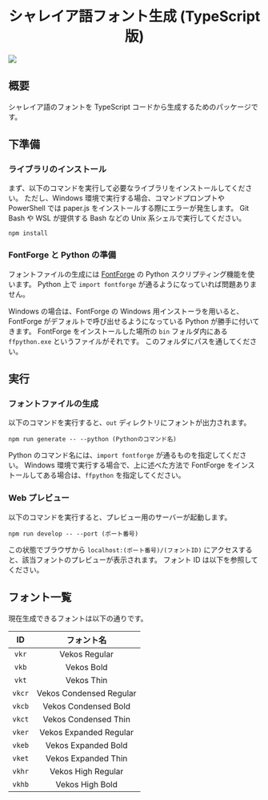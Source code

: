 <div align="center">
<h1>シャレイア語フォント生成 (TypeScript 版)</h1>
</div>

![](https://img.shields.io/github/commit-activity/y/Ziphil/TypescriptFontGenerator?label=commits)


## 概要
シャレイア語のフォントを TypeScript コードから生成するためのパッケージです。

## 下準備
### ライブラリのインストール
まず、以下のコマンドを実行して必要なライブラリをインストールしてください。
ただし、Windows 環境で実行する場合、コマンドプロンプトや PowerShell では paper.js をインストールする際にエラーが発生します。
Git Bash や WSL が提供する Bash などの Unix 系シェルで実行してください。
```
npm install
```

### FontForge と Python の準備
フォントファイルの生成には [FontForge](https://fontforge.github.io/) の Python スクリプティング機能を使います。
Python 上で `import fontforge` が通るようになっていれば問題ありません。

Windows の場合は、FontForge の Windows 用インストーラを用いると、FontForge がデフォルトで呼び出せるようになっている Python が勝手に付いてきます。
FontForge をインストールした場所の `bin` フォルダ内にある `ffpython.exe` というファイルがそれです。
このフォルダにパスを通してください。

## 実行
### フォントファイルの生成
以下のコマンドを実行すると、`out` ディレクトリにフォントが出力されます。
```
npm run generate -- --python (Pythonのコマンド名)
```
Python のコマンド名には、`import fontforge` が通るものを指定してください。
Windows 環境で実行する場合で、上に述べた方法で FontForge をインストールしてある場合は、`ffpython` を指定してください。

### Web プレビュー
以下のコマンドを実行すると、プレビュー用のサーバーが起動します。
```
npm run develop -- --port (ポート番号)
```
この状態でブラウザから `localhost:(ポート番号)/(フォントID)` にアクセスすると、該当フォントのプレビューが表示されます。
フォント ID は以下を参照してください。

## フォント一覧
現在生成できるフォントは以下の通りです。

| ID | フォント名 |
|:------:|:----------:|
| `vkr` | Vekos Regular |
| `vkb` | Vekos Bold |
| `vkt` | Vekos Thin |
| `vkcr` | Vekos Condensed Regular |
| `vkcb` | Vekos Condensed Bold |
| `vkct` | Vekos Condensed Thin |
| `vker` | Vekos Expanded Regular |
| `vkeb` | Vekos Expanded Bold |
| `vket` | Vekos Expanded Thin |
| `vkhr` | Vekos High Regular |
| `vkhb` | Vekos High Bold |